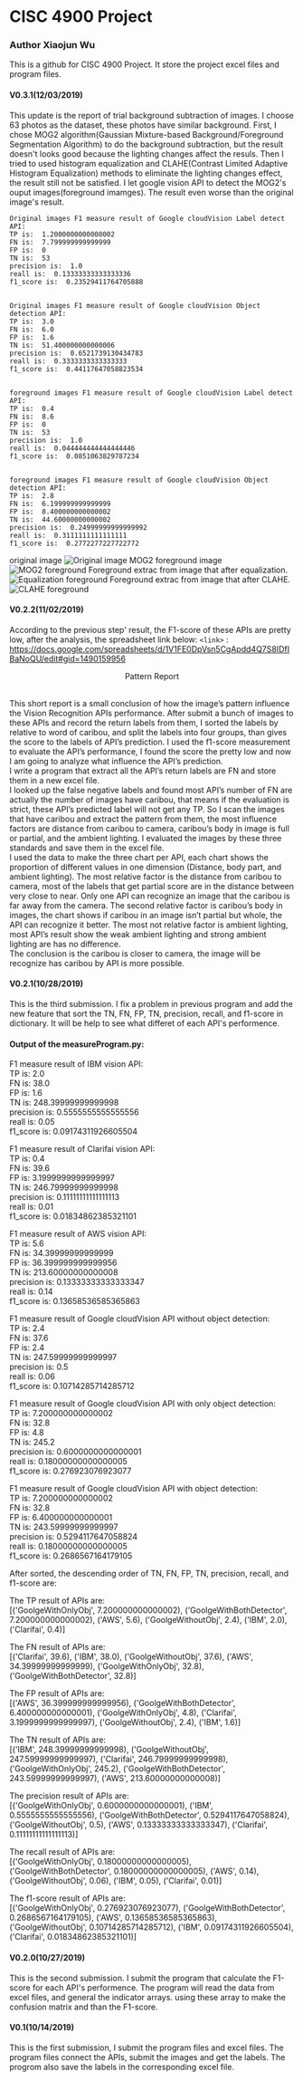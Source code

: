 # CISC 4900 Project
### Author Xiaojun Wu

This is a github for CISC 4900 Project. It store the project excel files and program files.

#### V0.3.1(12/03/2019)
This update is the report of trial background subtraction of images. I choose 63 photos as the dataset, these photos have similar background.
First, I chose MOG2 algorithm(Gaussian Mixture-based Background/Foreground Segmentation Algorithm) to do the background subtraction, but the result doesn't looks good because the lighting changes affect the resuls. Then I tried to used histogram equalization and CLAHE(Contrast Limited Adaptive Histogram Equalization) methods to eliminate the lighting changes effect, the result still not be satisfied. I let google vision API to detect the MOG2's ouput images(foreground imamges). The result even worse than the original image's result.
```
Original images F1 measure result of Google cloudVision Label detect API:
TP is:  1.2000000000000002
FN is:  7.799999999999999
FP is:  0
TN is:  53
precision is:  1.0
reall is:  0.13333333333333336
f1_score is:  0.23529411764705888


Original images F1 measure result of Google cloudVision Object detection API:
TP is:  3.0
FN is:  6.0
FP is:  1.6
TN is:  51.400000000000006
precision is:  0.6521739130434783
reall is:  0.3333333333333333
f1_score is:  0.44117647058823534


foreground images F1 measure result of Google cloudVision Label detect API:
TP is:  0.4
FN is:  8.6
FP is:  0
TN is:  53
precision is:  1.0
reall is:  0.044444444444444446
f1_score is:  0.0851063829787234


foreground images F1 measure result of Google cloudVision Object detection API:
TP is:  2.8
FN is:  6.199999999999999
FP is:  8.400000000000002
TN is:  44.60000000000002
precision is:  0.24999999999999992
reall is:  0.3111111111111111
f1_score is:  0.2772277227722772
```

original image
![Original image](https://raw.githubusercontent.com/xiaojun-wu/CISC4900-Project/master/backgroundSubtraction/photos/RCNX4719.JPG)
MOG2 foreground image
![MOG2 foreground](https://raw.githubusercontent.com/xiaojun-wu/CISC4900-Project/master/backgroundSubtraction/mask/RCNX4719.JPG)
Foreground extrac from image that after equalization.
![Equalization foreground](https://raw.githubusercontent.com/xiaojun-wu/CISC4900-Project/master/backgroundSubtraction/equalization/filterImages/RCNX4719.JPG)
Foreground extrac from image that after CLAHE.
![CLAHE foreground](https://raw.githubusercontent.com/xiaojun-wu/CISC4900-Project/master/backgroundSubtraction/CLAHE/foregrounds/RCNX4719.JPG)

#### V0.2.2(11/02/2019)
According to the previous step' result, the F1-score of these APIs are pretty low, after the analysis, the spreadsheet link below:
`<link>` : <https://docs.google.com/spreadsheets/d/1V1FE0DpVsn5CgApdd4Q7S8IDfIBaNoQU/edit#gid=1490159956>

<p align="center">Pattern Report</P><br>
This short report is a small conclusion of how the image’s pattern influence the Vision Recognition APIs performance. After submit a bunch of images to these APIs and record the return labels from them, I sorted the labels by relative to word of caribou, and split the labels into four groups, than gives the score to the labels of API’s prediction. I used the f1-score measurement to evaluate the API’s performance, I found the score the pretty low and now I am going to analyze what influence the API’s prediction.<br>
I write a program that extract all the API’s return labels are FN and store them in a new excel file.<br>
I looked up the false negative labels and found most API’s number of FN are actually the number of images have caribou, that means if the evaluation is strict, these API’s predicted label will not get any TP. So I scan the images that have caribou and extract the pattern from them, the most influence factors are distance from caribou to camera, caribou’s body in image is full or partial, and the ambient lighting. I evaluated the images by these three standards and save them in the excel file.<br>
I used the data to make the three chart per API, each chart shows the proportion of different values in one dimension (Distance, body part, and ambient lighting). The most relative factor is the distance from caribou to camera, most of the labels that get partial score are in the distance between very close to near. Only one API can recognize an image that the caribou is far away from the camera. The second relative factor is caribou’s body in images, the chart shows if caribou in an image isn’t partial but whole, the API can recognize it better. The most not relative factor is ambient lighting, most API’s result show the weak ambient lighting and strong ambient lighting are has no difference.<br>
The conclusion is the caribou is closer to camera, the image will be recognize has caribou by API is more possible.

#### V0.2.1(10/28/2019)
This is the third submission. I fix a problem in previous program and add the new feature that sort the TN, FN, FP, TN, precision, recall, and f1-score in dictionary. It will be help to see what differet of each API's performence.

#### Output of the measureProgram.py:

F1 measure result of IBM vision API:</br>
TP is:  2.0</br>
FN is:  38.0</br>
FP is:  1.6</br>
TN is:  248.39999999999998</br>
precision is:  0.5555555555555556</br>
reall is:  0.05</br>
f1_score is:  0.09174311926605504</br>


F1 measure result of Clarifai vision API:</br>
TP is:  0.4</br>
FN is:  39.6</br>
FP is:  3.1999999999999997</br>
TN is:  246.79999999999998</br>
precision is:  0.11111111111111113</br>
reall is:  0.01</br>
f1_score is:  0.01834862385321101</br>


F1 measure result of AWS vision API:</br>
TP is:  5.6</br>
FN is:  34.39999999999999</br>
FP is:  36.399999999999956</br>
TN is:  213.60000000000008</br>
precision is:  0.13333333333333347</br>
reall is:  0.14</br>
f1_score is:  0.13658536585365863</br>


F1 measure result of Google cloudVision API without object detection:</br>
TP is:  2.4</br>
FN is:  37.6</br>
FP is:  2.4</br>
TN is:  247.59999999999997</br>
precision is:  0.5</br>
reall is:  0.06</br>
f1_score is:  0.10714285714285712</br>


F1 measure result of Google cloudVision API with only object detection:</br>
TP is:  7.200000000000002</br>
FN is:  32.8</br>
FP is:  4.8</br>
TN is:  245.2</br>
precision is:  0.6000000000000001</br>
reall is:  0.18000000000000005</br>
f1_score is:  0.276923076923077</br>


F1 measure result of Google cloudVision API with object detection:</br>
TP is:  7.200000000000002</br>
FN is:  32.8</br>
FP is:  6.400000000000001</br>
TN is:  243.59999999999997</br>
precision is:  0.5294117647058824</br>
reall is:  0.18000000000000005</br>
f1_score is:  0.2686567164179105</br>


After sorted, the descending order of TN, FN, FP, TN, precision, recall, and f1-score are:</br>

The TP result of APIs are:</br>
[('GoolgeWithOnlyObj', 7.200000000000002), ('GoolgeWithBothDetector', 7.200000000000002), ('AWS', 5.6), ('GoolgeWithoutObj', 2.4), ('IBM', 2.0), ('Clarifai', 0.4)]</br>

The FN result of APIs are:</br>
[('Clarifai', 39.6), ('IBM', 38.0), ('GoolgeWithoutObj', 37.6), ('AWS', 34.39999999999999), ('GoolgeWithOnlyObj', 32.8), ('GoolgeWithBothDetector', 32.8)]</br>

The FP result of APIs are:</br>
[('AWS', 36.399999999999956), ('GoolgeWithBothDetector', 6.400000000000001), ('GoolgeWithOnlyObj', 4.8), ('Clarifai', 3.1999999999999997), ('GoolgeWithoutObj', 2.4), ('IBM', 1.6)]</br>

The TN result of APIs are:</br>
[('IBM', 248.39999999999998), ('GoolgeWithoutObj', 247.59999999999997), ('Clarifai', 246.79999999999998), ('GoolgeWithOnlyObj', 245.2), ('GoolgeWithBothDetector', 243.59999999999997), ('AWS', 213.60000000000008)]</br>

The precision result of APIs are:</br>
[('GoolgeWithOnlyObj', 0.6000000000000001), ('IBM', 0.5555555555555556), ('GoolgeWithBothDetector', 0.5294117647058824), ('GoolgeWithoutObj', 0.5), ('AWS', 0.13333333333333347), ('Clarifai', 0.11111111111111113)]</br>

The recall result of APIs are:</br>
[('GoolgeWithOnlyObj', 0.18000000000000005), ('GoolgeWithBothDetector', 0.18000000000000005), ('AWS', 0.14), ('GoolgeWithoutObj', 0.06), ('IBM', 0.05), ('Clarifai', 0.01)]</br>

The f1-score result of APIs are:</br>
[('GoolgeWithOnlyObj', 0.276923076923077), ('GoolgeWithBothDetector', 0.2686567164179105), ('AWS', 0.13658536585365863), ('GoolgeWithoutObj', 0.10714285714285712), ('IBM', 0.09174311926605504), ('Clarifai', 0.01834862385321101)]

#### V0.2.0(10/27/2019)
This is the second submission. I submit the program that calculate the F1-score for each API's performence. The program will read the data from excel files, and general the indicator arrays. using these array to make the confusion matrix and than the F1-score.

#### V0.1(10/14/2019)
This is the first submission, I submit the program files and excel files. The program files connect the APIs, submit the images and get the labels. The progrom  also save the labels in the corresponding excel file.



